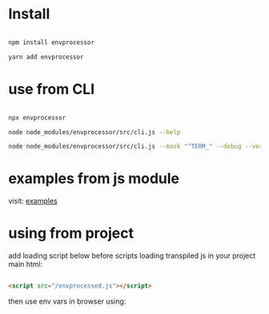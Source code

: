 # Install

```bash

npm install envprocessor

yarn add envprocessor

```

# use from CLI

```bash

npx envprocessor

node node_modules/envprocessor/src/cli.js --help

node node_modules/envprocessor/src/cli.js --mask "^TERM_" --debug --verbose

```

# examples from js module

visit: [examples](examples)

# using from project

add loading script below before scripts loading transpiled js in your project main html:

```html

<script src="/envprocessed.js"></script>

```

then use env vars in browser using:

```js

